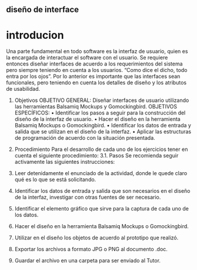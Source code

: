
## diseño de interface 

# introducion 
Una parte fundamental en todo software es
la interfaz de usuario, quien es la encargada
de interactuar el software con el usuario. Se
requiere entonces diseñar interfaces de acuerdo
a los requerimientos del sistema pero siempre
teniendo en cuenta a los usuarios. “Como dice el
dicho, todo entra por los ojos”. Por lo anterior es
importante que las interfaces sean funcionales,
pero teniendo en cuenta los detalles de diseño y
los atributos de usabilidad.

1. Objetivos
OBJETIVO GENERAL:
Diseñar interfaces de usuario utilizando las herramientas Balsamiq Mockups y
Gomockingbird.
OBJETIVOS ESPECÍFICOS:
• Identificar los pasos a seguir para la construcción del
diseño de la interfaz de usuario.
• Hacer el diseño en la herramienta Balsamiq Mockups o
Gomockingbird.
• Identificar los datos de entrada y salida que se utilizan en
el diseño de la interfaz.
• Aplicar las estructuras de programación de acuerdo con la
situación presentada.

3. Procedimiento
Para el desarrollo de cada uno de los ejercicios tener en cuenta el
siguiente procedimiento:
3.1. Pasos
Se recomienda seguir activamente las siguientes instrucciones:
1. Leer detenidamente el enunciado de la actividad, donde le quede claro qué es lo que
se está solicitando.
2. Identificar los datos de entrada y salida que son necesarios en el diseño de la interfaz,
investigar con otras fuentes de ser necesario.
3. Identificar el elemento gráfico que sirve para la captura de cada uno de los datos.
4. Hacer el diseño en la herramienta Balsamiq Mockups o Gomockingbird.
5. Utilizar en el diseño los objetos de acuerdo al prototipo que realizó.
6. Exportar los archivos a formato JPG o PNG al documento .doc.
7. Guardar el archivo en una carpeta para ser enviado al Tutor.
